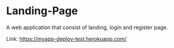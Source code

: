 # Landing-Page
A web application that consist of landing, login and register page.

Link:
https://myapp-deploy-test.herokuapp.com/
